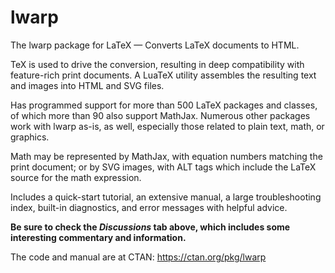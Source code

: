 # lwarp
The lwarp package for LaTeX — Converts LaTeX documents to HTML.

TeX is used to drive the conversion, resulting in deep compatibility with feature-rich print documents.  A LuaTeX utility assembles the resulting text and images into HTML and SVG files.

Has programmed support for more than 500 LaTeX packages and classes, of which more than 90 also support MathJax.  Numerous other packages work with lwarp as-is, as well, especially those related to plain text, math, or graphics.

Math may be represented by MathJax, with equation numbers matching the print document; or by SVG images, with ALT tags which include the LaTeX source for the math expression.

Includes a quick-start tutorial, an extensive manual, a large troubleshooting index, built-in diagnostics, and error messages with helpful advice.

**Be sure to check the _Discussions_ tab above, which includes some interesting commentary and information.**

The code and manual are at CTAN:
https://ctan.org/pkg/lwarp
